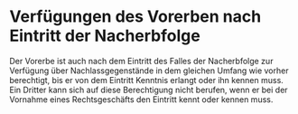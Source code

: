 # Verfügungen des Vorerben nach Eintritt der Nacherbfolge

Der Vorerbe ist auch nach dem Eintritt des Falles der Nacherbfolge zur Verfügung über Nachlassgegenstände in dem gleichen Umfang wie vorher berechtigt, bis er von dem Eintritt Kenntnis erlangt oder ihn kennen muss. Ein Dritter kann sich auf diese Berechtigung nicht berufen, wenn er bei der Vornahme eines Rechtsgeschäfts den Eintritt kennt oder kennen muss.